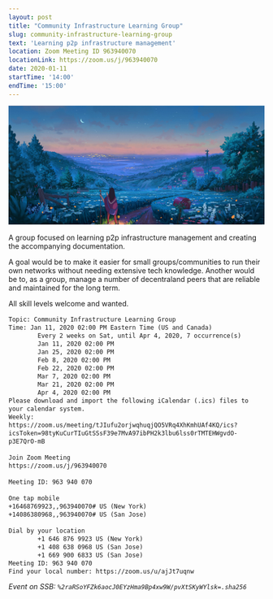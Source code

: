 ```yaml
---
layout: post
title: "Community Infrastructure Learning Group"
slug: community-infrastructure-learning-group
text: 'Learning p2p infrastructure management'
location: Zoom Meeting ID 963940070
locationLink: https://zoom.us/j/963940070
date: 2020-01-11
startTime: '14:00'
endTime: '15:00'
---
```


![2020-01-11-community-infrastructure-learning-group](/images/2020-01-11-community-infrastructure-learning-group.jpg)

A group focused on learning p2p infrastructure management and creating the accompanying documentation.

A goal would be to make it easier for small groups/communities to run their own networks without needing extensive tech knowledge. Another would be to, as a group, manage a number of decentraland peers that are reliable and maintained for the long term.

All skill levels welcome and wanted.

```
Topic: Community Infrastructure Learning Group
Time: Jan 11, 2020 02:00 PM Eastern Time (US and Canada)
        Every 2 weeks on Sat, until Apr 4, 2020, 7 occurrence(s)
        Jan 11, 2020 02:00 PM
        Jan 25, 2020 02:00 PM
        Feb 8, 2020 02:00 PM
        Feb 22, 2020 02:00 PM
        Mar 7, 2020 02:00 PM
        Mar 21, 2020 02:00 PM
        Apr 4, 2020 02:00 PM
Please download and import the following iCalendar (.ics) files to your calendar system.
Weekly: https://zoom.us/meeting/tJIufu2orjwqhuqjQO5VRq4XhKmhUAf4KQ/ics?icsToken=98tyKuCurTIuGtSSsF39e7MvA97ibPH2k3lbu6lss0rTMTEHWgvdO-p3E7QrO-mB

Join Zoom Meeting
https://zoom.us/j/963940070

Meeting ID: 963 940 070

One tap mobile
+16468769923,,963940070# US (New York)
+14086380968,,963940070# US (San Jose)

Dial by your location
        +1 646 876 9923 US (New York)
        +1 408 638 0968 US (San Jose)
        +1 669 900 6833 US (San Jose)
Meeting ID: 963 940 070
Find your local number: https://zoom.us/u/ajJt7uqnw
```

_Event on SSB: `%2raRSoYFZk6aocJ0EYzHma9Bp4xw9W/pvXtSKyWYlsk=.sha256`_